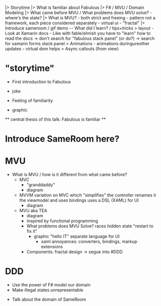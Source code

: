 

|> Storytime
    |> What is familiar about Fabulous
    |> F# / MVU / Domain Modeling
|> What came before MVU / What problems does MVU solve?
    - where's the state?
|> What is MVU?
    - both strict and freeing
    - pattern not a framework, each piece considered separately
    - virtual ui
    - "fractal"
|> Introduce sameroom / gif demo
    -- What did I learn? / tips+tricks
    > layout
        - Look at Xamarin docs
        - Like with fable/elmish you have to "learn" how to read the docs 
            -> don't search for "fabulous stack panel" (or do?)
            -> search for xamarin forms stack panel
    > Animations
        - animations duringureother updates
        - virtual dom helps
    > Async callouts (from view)



# "storytime"
- First introduction to Fabulous
* joke
- Feeling of familiarity
* graphic

** central thesis of this talk:
Fabulous is familiar **

# Introduce SameRoom here?

# MVU
- What is MVU / how is it different from what came before?
    - MVC
        - "granddaddy"
        * diagram
    - MVVM
        variation on MVC which "simplifies" the controller
        renames it the viewmodel and uses bindings 
        uses a DSL (XAML) for UI
        * diagram
    - MVU aka TEA
        * diagram
        - inspired by functional programming
        - What problems does MVU Solve?
            races
            hidden state "restart to fix it"
            * graphic "hello IT"
            separate language for UI
                - xaml annoyances: converters, bindings, markup extensions
        - Components: fractal design
            -> segue into #DDD

# DDD
- Use the power of F# model our domain
- Make illegal states unrepresentable
* Talk about the domain of SameRoom


# 